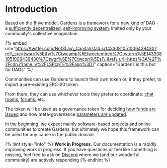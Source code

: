 # Introduction

Based on the [1hive](https://wiki.1hive.org/) model, Gardens is a framework for a [new kind](on-chain-governance/garden-framework.md) of DAO - a [sufficiently decentralized](misc/sufficient-decentralizion.md), [self-improving system](https://forum.1hive.org/t/together-we-thrive/1278), limited only by your community's collective imagination.

{% embed url="https://twitter.com/Not3Lau\_Capital/status/1433081051006439430?ref\_src=twsrc%5Etfw%7Ctwcamp%5Etweetembed%7Ctwterm%5E1433081051006439430%7Ctwgr%5E%7Ctwcon%5Es1\_&ref\_url=https%3A%2F%2Fcdn.iframe.ly%2FLSPcpTE%3Fapp%3D1" caption="Gardens is this but for DAOs" %}

Communities can use Gardens to launch their own token or, if they prefer, to import a pre-existing ERC-20 token.

From there, they can use whichever tools they prefer to coordinate: [chat rooms](off-chain-governance/social-spaces-discord.md), [forums](off-chain-governance/forum-discourse.md), etc. 

The token will be used as a governance token for deciding [how funds are issued](on-chain-governance/conviction-voting.md) and how meta-governance [parameters are updated](on-chain-governance/decision-voting.md).

In the beginning, we expect mainly software-based projects and online communities to create Gardens, but ultimately we hope this framework can be used for any cause in the public domain.

{% hint style="info" %}
**Work in Progress.** Our documentation is a rapidly improving work in progress. If you have questions or feel like something is missing, feel free to ask on [Discord](https://discord.com/invite/M2EVG4MfR4) where we \(and our wonderful community\) are actively responding
{% endhint %}

